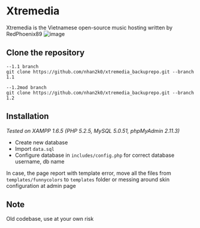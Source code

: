 # Xtremedia
Xtremedia is the Vietnamese open-source music hosting written by RedPhoenix89
![image](https://user-images.githubusercontent.com/42825138/130751507-8c529cec-40db-4949-8626-346cd0c51b0a.png)
## Clone the repository
```
--1.1 branch
git clone https://github.com/nhan2k0/xtremedia_backuprepo.git --branch 1.1

--1.2mod branch
git clone https://github.com/nhan2k0/xtremedia_backuprepo.git --branch 1.2
```
## Installation
*Tested on XAMPP 1.6.5 (PHP 5.2.5, MySQL 5.0.51, phpMyAdmin 2.11.3)*
- Create new database
- Import `data.sql`
- Configure database in `includes/config.php` for correct database username, db name

In case, the page report with template error, move all the files from `templates/funnycolors` to `templates` folder or messing around skin configuration at admin page

## Note

Old codebase, use at your own risk
